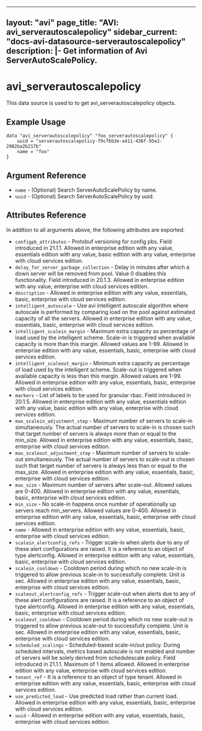 <!--
    Copyright 2021 VMware, Inc.
    SPDX-License-Identifier: Mozilla Public License 2.0
-->
---
layout: "avi"
page_title: "AVI: avi_serverautoscalepolicy"
sidebar_current: "docs-avi-datasource-serverautoscalepolicy"
description: |-
  Get information of Avi ServerAutoScalePolicy.
---

# avi_serverautoscalepolicy

This data source is used to to get avi_serverautoscalepolicy objects.

## Example Usage

```hcl
data "avi_serverautoscalepolicy" "foo_serverautoscalepolicy" {
    uuid = "serverautoscalepolicy-f9cf6b3e-a411-436f-95e2-2982ba2b217b"
    name = "foo"
}
```

## Argument Reference

* `name` - (Optional) Search ServerAutoScalePolicy by name.
* `uuid` - (Optional) Search ServerAutoScalePolicy by uuid.

## Attributes Reference

In addition to all arguments above, the following attributes are exported:

* `configpb_attributes` - Protobuf versioning for config pbs. Field introduced in 21.1.1. Allowed in enterprise edition with any value, essentials edition with any value, basic edition with any value, enterprise with cloud services edition.
* `delay_for_server_garbage_collection` - Delay in minutes after which a down server will be removed from pool. Value 0 disables this functionality. Field introduced in 20.1.3. Allowed in enterprise edition with any value, enterprise with cloud services edition.
* `description` - Allowed in enterprise edition with any value, essentials, basic, enterprise with cloud services edition.
* `intelligent_autoscale` - Use avi intelligent autoscale algorithm where autoscale is performed by comparing load on the pool against estimated capacity of all the servers. Allowed in enterprise edition with any value, essentials, basic, enterprise with cloud services edition.
* `intelligent_scalein_margin` - Maximum extra capacity as percentage of load used by the intelligent scheme. Scale-in is triggered when available capacity is more than this margin. Allowed values are 1-99. Allowed in enterprise edition with any value, essentials, basic, enterprise with cloud services edition.
* `intelligent_scaleout_margin` - Minimum extra capacity as percentage of load used by the intelligent scheme. Scale-out is triggered when available capacity is less than this margin. Allowed values are 1-99. Allowed in enterprise edition with any value, essentials, basic, enterprise with cloud services edition.
* `markers` - List of labels to be used for granular rbac. Field introduced in 20.1.5. Allowed in enterprise edition with any value, essentials edition with any value, basic edition with any value, enterprise with cloud services edition.
* `max_scalein_adjustment_step` - Maximum number of servers to scale-in simultaneously. The actual number of servers to scale-in is chosen such that target number of servers is always more than or equal to the min_size. Allowed in enterprise edition with any value, essentials, basic, enterprise with cloud services edition.
* `max_scaleout_adjustment_step` - Maximum number of servers to scale-out simultaneously. The actual number of servers to scale-out is chosen such that target number of servers is always less than or equal to the max_size. Allowed in enterprise edition with any value, essentials, basic, enterprise with cloud services edition.
* `max_size` - Maximum number of servers after scale-out. Allowed values are 0-400. Allowed in enterprise edition with any value, essentials, basic, enterprise with cloud services edition.
* `min_size` - No scale-in happens once number of operationally up servers reach min_servers. Allowed values are 0-400. Allowed in enterprise edition with any value, essentials, basic, enterprise with cloud services edition.
* `name` - Allowed in enterprise edition with any value, essentials, basic, enterprise with cloud services edition.
* `scalein_alertconfig_refs` - Trigger scale-in when alerts due to any of these alert configurations are raised. It is a reference to an object of type alertconfig. Allowed in enterprise edition with any value, essentials, basic, enterprise with cloud services edition.
* `scalein_cooldown` - Cooldown period during which no new scale-in is triggered to allow previous scale-in to successfully complete. Unit is sec. Allowed in enterprise edition with any value, essentials, basic, enterprise with cloud services edition.
* `scaleout_alertconfig_refs` - Trigger scale-out when alerts due to any of these alert configurations are raised. It is a reference to an object of type alertconfig. Allowed in enterprise edition with any value, essentials, basic, enterprise with cloud services edition.
* `scaleout_cooldown` - Cooldown period during which no new scale-out is triggered to allow previous scale-out to successfully complete. Unit is sec. Allowed in enterprise edition with any value, essentials, basic, enterprise with cloud services edition.
* `scheduled_scalings` - Scheduled-based scale-in/out policy. During scheduled intervals, metrics based autoscale is not enabled and number of servers will be solely derived from schedulescale policy. Field introduced in 21.1.1. Maximum of 1 items allowed. Allowed in enterprise edition with any value, enterprise with cloud services edition.
* `tenant_ref` - It is a reference to an object of type tenant. Allowed in enterprise edition with any value, essentials, basic, enterprise with cloud services edition.
* `use_predicted_load` - Use predicted load rather than current load. Allowed in enterprise edition with any value, essentials, basic, enterprise with cloud services edition.
* `uuid` - Allowed in enterprise edition with any value, essentials, basic, enterprise with cloud services edition.

